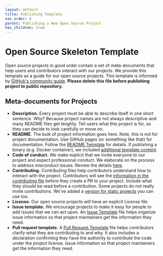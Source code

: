 ```yaml
---
layout: default
title: Publishing Template
nav_order: 4
parent: Publishing a New Open Source Project
has_children: true
---
```


# Open Source Skeleton Template

Open source projects in good order contain a set of meta-documents that help users and contributors interact with our projects. We provide this template as a guide for our open source projects. This template is informed by [GitHub's community guide](https://help.github.com/en/github/building-a-strong-community/about-community-profiles-for-public-repositories).  **Please delete this file before publishing project to public repository.**

## Meta-documents for Projects

* **Description.** Every project must be able to describe itself in one short sentence. Why? Because project names are not always descriptive and many README files get lenghty. Tell users what this project is for, so they can decide to look carefully or move on.
* **README**. The bulk of project information goes here. Note, this is not for project documentation. Use GitHub pages (or something like that) for documentation. Follow the [README Template](../publishing-template/README.html) for details. If publishing a binary (e.g. Docker container), we included [additional template content](../publishing-template/README-Docker.html).
* **Code of conduct.** We make explicit that we invite everyone to our project and expect professional conduct. We elaborate on the process to address misconduct issues. Review the details [here](../publishing-template/Code-of-Conduct.html).
* **Contributing.** Contributing files help contributors understand how to interact with the project. Contributors will see the [information in the contributing file](../publishing-template/Contributing.html) before they create a PR to your project. Include what they should be read before a contribution. Some projects do not really invite contributions. We've added a [version for static projects](../publishing-template/contributing-static.html) you can use too.
* **License.** Our open source projects will have an explicit License file.  
* **Issue template.** We encourage projects to make it easy for people to add issues that we can act upon. An [Issue Template](../publishing-template/ISSUE_TEMPLATE.html) file helps organize issue information so that project maintainers get the information they need. 
* **Pull request template.** A [Pull Request Template](../publishing-template/PULL_REQUEST_TEMPLATE.html) file helps contributors clarify what they are contributing to and why. It also includes a declaration confirming they have the authority to contribute the code under the project license. issue information so that project maintainers get the information they need. 


